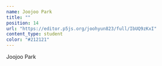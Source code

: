 ```yaml
---
name: Joojoo Park
title: ""
position: 14
url: "https://editor.p5js.org/joohyun823/full/IbUQ9zKxI"
content_type: student
color: "#212121"
---
```


Joojoo Park
